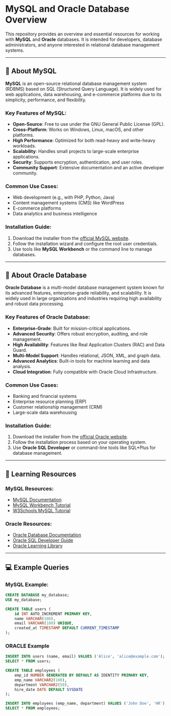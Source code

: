 # MySQL and Oracle Database Overview

This repository provides an overview and essential resources for working with **MySQL** and **Oracle** databases. It is intended for developers, database administrators, and anyone interested in relational database management systems.

---

## 🚀 About MySQL

**MySQL** is an open-source relational database management system (RDBMS) based on SQL (Structured Query Language). It is widely used for web applications, data warehousing, and e-commerce platforms due to its simplicity, performance, and flexibility.

### Key Features of MySQL:
- **Open-Source**: Free to use under the GNU General Public License (GPL).
- **Cross-Platform**: Works on Windows, Linux, macOS, and other platforms.
- **High Performance**: Optimized for both read-heavy and write-heavy workloads.
- **Scalability**: Handles small projects to large-scale enterprise applications.
- **Security**: Supports encryption, authentication, and user roles.
- **Community Support**: Extensive documentation and an active developer community.

### Common Use Cases:
- Web development (e.g., with PHP, Python, Java)
- Content management systems (CMS) like WordPress
- E-commerce platforms
- Data analytics and business intelligence

### Installation Guide:
1. Download the installer from the [official MySQL website](https://dev.mysql.com/downloads/).
2. Follow the installation wizard and configure the root user credentials.
3. Use tools like **MySQL Workbench** or the command line to manage databases.

---

## 🚀 About Oracle Database

**Oracle Database** is a multi-model database management system known for its advanced features, enterprise-grade reliability, and scalability. It is widely used in large organizations and industries requiring high availability and robust data processing.

### Key Features of Oracle Database:
- **Enterprise-Grade**: Built for mission-critical applications.
- **Advanced Security**: Offers robust encryption, auditing, and role management.
- **High Availability**: Features like Real Application Clusters (RAC) and Data Guard.
- **Multi-Model Support**: Handles relational, JSON, XML, and graph data.
- **Advanced Analytics**: Built-in tools for machine learning and data analysis.
- **Cloud Integration**: Fully compatible with Oracle Cloud Infrastructure.

### Common Use Cases:
- Banking and financial systems
- Enterprise resource planning (ERP)
- Customer relationship management (CRM)
- Large-scale data warehousing

### Installation Guide:
1. Download the installer from the [official Oracle website](https://www.oracle.com/database/technologies/).
2. Follow the installation process based on your operating system.
3. Use **Oracle SQL Developer** or command-line tools like SQL*Plus for database management.

---

## 📖 Learning Resources

### MySQL Resources:
- [MySQL Documentation](https://dev.mysql.com/doc/)
- [MySQL Workbench Tutorial](https://dev.mysql.com/doc/workbench/en/)
- [W3Schools MySQL Tutorial](https://www.w3schools.com/mysql/)

### Oracle Resources:
- [Oracle Database Documentation](https://docs.oracle.com/en/database/)
- [Oracle SQL Developer Guide](https://www.oracle.com/database/technologies/appdev/sql-developer.html)
- [Oracle Learning Library](https://apexapps.oracle.com/pls/apex/f?p=44785:1)

---

## 💻 Example Queries

### MySQL Example:
```sql
CREATE DATABASE my_database;
USE my_database;

CREATE TABLE users (
    id INT AUTO_INCREMENT PRIMARY KEY,
    name VARCHAR(100),
    email VARCHAR(100) UNIQUE,
    created_at TIMESTAMP DEFAULT CURRENT_TIMESTAMP
);

```
### ORACLE Example
```sql
INSERT INTO users (name, email) VALUES ('Alice', 'alice@example.com');
SELECT * FROM users;

CREATE TABLE employees (
    emp_id NUMBER GENERATED BY DEFAULT AS IDENTITY PRIMARY KEY,
    emp_name VARCHAR2(100),
    department VARCHAR2(50),
    hire_date DATE DEFAULT SYSDATE
);

INSERT INTO employees (emp_name, department) VALUES ('John Doe', 'HR');
SELECT * FROM employees;
